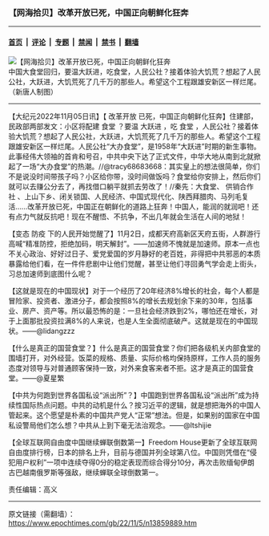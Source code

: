 ### 【网海拾贝】改革开放已死，中国正向朝鲜化狂奔

---

#### [首页](../../../..?n13859889) &nbsp;|&nbsp; [评论](../../../../../epoch-comment?n13859889) &nbsp;|&nbsp; [专题](../../../../../epoch-special?n13859889) &nbsp;|&nbsp; [禁闻](../../../../../epoch-news?n13859889) &nbsp;|&nbsp; [禁书](../../../../../books?n13859889) &nbsp;|&nbsp; [翻墙](https://github.com/gfw-breaker/nogfw/blob/master/README.md?n13859889)


<div><img alt="【网海拾贝】改革开放已死，中国正向朝鲜化狂奔" class="attachment-djy_600_400 size-djy_600_400 wp-post-image" src="https://i.epochtimes.com/assets/uploads/2022/11/id13859060-web-1200X800-600x400.jpg"/>
<div class="caption">
 中国大食堂回归，要温大跃进，吃食堂，人民公社？接着体验大饥荒？想起了人民公社，大跃进，大饥荒死了几千万的那些人。希望这个工程跟雄安新区一样烂尾。（新唐人制图）
</div></div><hr/><div class="post_content" id="artbody" itemprop="articleBody">
 <!-- article content begin -->
 <p>
  【大纪元2022年11月05日讯】【
  <ok href="https://www.epochtimes.com/gb/tag/%E6%94%B9%E9%9D%A9%E5%BC%80%E6%94%BE.html">
   改革开放
  </ok>
  已死，中国正向朝鲜化狂奔】住建部，民政部两部发文：小区将配建
  <ok href="https://www.epochtimes.com/gb/tag/%E9%A3%9F%E5%A0%82.html">
   食堂
  </ok>
  ？要温
  <ok href="https://www.epochtimes.com/gb/tag/%E5%A4%A7%E8%B7%83%E8%BF%9B.html">
   大跃进
  </ok>
  ，吃
  <ok href="https://www.epochtimes.com/gb/tag/%E9%A3%9F%E5%A0%82.html">
   食堂
  </ok>
  ，人民公社？接着体验大饥荒？想起了人民公社，大跃进，大饥荒死了几千万的那些人。希望这个工程跟雄安新区一样烂尾。人民公社“大办食堂”，是1958年“大跃进”时期的新生事物。此事经伟大领袖的首肯和号召，中共中央下达了正式文件，中华大地从南到北就掀起了一场“大办食堂”的热潮。//@tracy68683668：其实皇上的想法很简单，你们不是说没时间带孩子吗？小区给你带，没时间做饭吗？食堂给你安排上，然后你们就可以去赚公分去了，再找借口躺平就抓去劳改了！//秦先：大食堂、
  <ok href="https://www.epochtimes.com/gb/tag/%E4%BE%9B%E9%94%80%E5%90%88%E4%BD%9C%E7%A4%BE.html">
   供销合作社
  </ok>
  、上山下乡、闭关锁国、人民经济、中国式现代化、陕西拜腊肉、马列毛复活……改革开放已死，中国正在朝鲜化的道路上狂奔！中国人，能润的就润吧！还有点力气就反抗吧！现在不醒悟、不抗争，不出几年就会生活在人间的地狱！
 </p>
 <p>
  【变态
  <ok href="https://www.epochtimes.com/gb/tag/%E9%98%B2%E7%96%AB.html">
   防疫
  </ok>
  下的人民开始觉醒了】11月2日，成都天府高新区天府五街，人群游行高喊“精准防控，拒绝加码，明天解封”。——加速师不愧就是加速师。原本一点也不关心政治、好好过日子、爱党爱国的岁月静好的老百姓，非得把中共邪恶的本质暴露给他们看，在一件件悲剧中让他们觉醒，甚至让他们寻回勇气学会走上街头，习总加速师到底图什么呢？
 </p>
 <p>
  【这就是现在的中国现状】对于一个经历了20年经济8%增长的社会，每个人都是冒险家、投资者、激进分子，都会按照8%的增长去规划余下来的30年，包括事业、房产、资产等。所以最恐怖的是：一旦社会经济跌到2%，哪怕还在增长，对于上面那批投资拉满8%的人来说，也是人生全面彻底破产。这就是现在的中国现状。——@lidangzzz
 </p>
 <p>
  【什么是真正的国营食堂？】什么是真正的国营食堂？你们把各级机关内部食堂的围墙打开，对外经营。饭菜的规格、质量、实际价格均保持原样，工作人员的服务态度对领导与对普通顾客保持一致，对外来食客来者不拒。这才是真正的国营食堂。——@夏星繁
 </p>
 <p>
  【中共为何跑到世界各国私设“派出所”？】中国跑到世界各国私设“派出所”成为持续性国际热点问题。中共的动机是什么？按习近平的逻辑，就是想把海外的中国人管起来。这个愿望是朴素的中国共产党人“正常”想法。但是，如果别的国家在中国私设警局他们怎么想？中共从上到下毫无法治观念。——@ltshijie
 </p>
 <p>
  【全球互联网自由度中国继续蝉联倒数第一】Freedom House更新了全球互联网自由度排行榜，日本的排名上升，目前与德国并列全球第八位。中国则凭借在“侵犯用户权利”一项中连续夺得0分的稳定表现而综合得分10分，再次击败缅甸伊朗古巴越南俄罗斯等强敌，继续蝉联全球倒数第一。
 </p>
 <p>
  责任编辑：高义
 </p>
 <!-- article content end -->
 <div id="below_article_ad">
 </div>
</div>


---

原文链接（需翻墙）：https://www.epochtimes.com/gb/22/11/5/n13859889.htm
